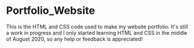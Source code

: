 # Portfolio_Website
This is the HTML and CSS code used to make my website portfolio. It's still a work in progress and I only started learning HTML and CSS in the middle of August 2020, so any help or feedback is appreciated!
